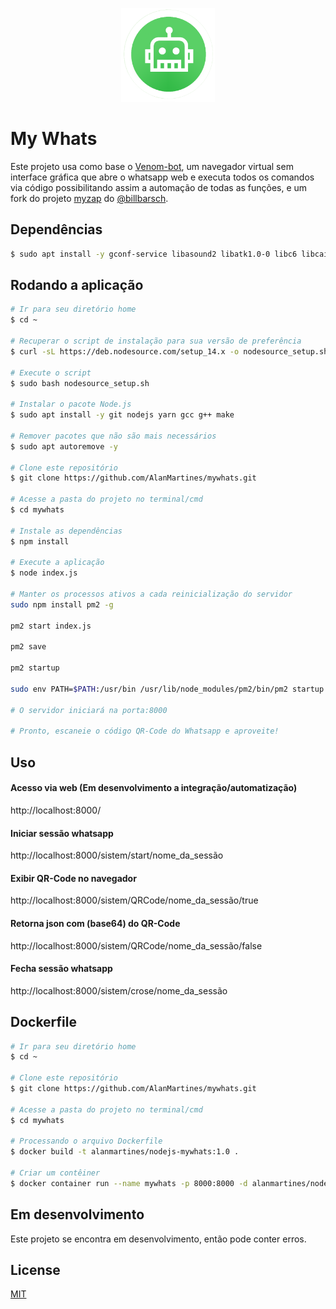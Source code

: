 
<p align="center">
  <img src="./public/images/whatsapp-bot.png" width="150" alt="My Whats">
</p>

# My Whats
 Este projeto usa como base o [Venom-bot](https://github.com/orkestral/venom "Venom-bot"), um navegador virtual sem interface gráfica que abre o whatsapp web e executa todos os comandos via código possibilitando assim a automação de todas as funções, e um fork do projeto [myzap](https://github.com/billbarsch/myzap "myzap") do [@billbarsch](https://github.com/billbarsch "@billbarsch").

## Dependências
```bash
$ sudo apt install -y gconf-service libasound2 libatk1.0-0 libc6 libcairo2 libcups2 libdbus-1-3 libexpat1 libfontconfig1 libgcc1 libgconf-2-4 libgdk-pixbuf2.0-0 libglib2.0-0 libgtk-3-0 libnspr4 libpango-1.0-0 libpangocairo-1.0-0 libstdc++6 libx11-6 libx11-xcb1 libxcb1 libxcomposite1 libxcursor1 libxdamage1 libxext6 libxfixes3 libxi6 libxrandr2 libxrender1 libxss1 libxtst6 ca-certificates fonts-liberation libappindicator1 libnss3 lsb-release xdg-utils wget build-essential apt-transport-https libgbm-dev
```
## Rodando a aplicação

```bash
# Ir para seu diretório home
$ cd ~

# Recuperar o script de instalação para sua versão de preferência
$ curl -sL https://deb.nodesource.com/setup_14.x -o nodesource_setup.sh

# Execute o script 
$ sudo bash nodesource_setup.sh

# Instalar o pacote Node.js
$ sudo apt install -y git nodejs yarn gcc g++ make

# Remover pacotes que não são mais necessários
$ sudo apt autoremove -y

# Clone este repositório
$ git clone https://github.com/AlanMartines/mywhats.git

# Acesse a pasta do projeto no terminal/cmd
$ cd mywhats

# Instale as dependências
$ npm install

# Execute a aplicação 
$ node index.js

# Manter os processos ativos a cada reinicialização do servidor
sudo npm install pm2 -g

pm2 start index.js

pm2 save

pm2 startup

sudo env PATH=$PATH:/usr/bin /usr/lib/node_modules/pm2/bin/pm2 startup systemd -u ${USER} --hp /home/${USER}

# O servidor iniciará na porta:8000

# Pronto, escaneie o código QR-Code do Whatsapp e aproveite!
```
## Uso
#### Acesso via web (Em desenvolvimento a integração/automatização)
http://localhost:8000/

#### Iniciar sessão whatsapp
http://localhost:8000/sistem/start/nome_da_sessão

####  Exibir QR-Code no navegador
http://localhost:8000/sistem/QRCode/nome_da_sessão/true

####  Retorna json com (base64) do QR-Code 
http://localhost:8000/sistem/QRCode/nome_da_sessão/false

#### Fecha sessão whatsapp
http://localhost:8000/sistem/crose/nome_da_sessão


## Dockerfile
```bash
# Ir para seu diretório home
$ cd ~

# Clone este repositório
$ git clone https://github.com/AlanMartines/mywhats.git

# Acesse a pasta do projeto no terminal/cmd
$ cd mywhats

# Processando o arquivo Dockerfile
$ docker build -t alanmartines/nodejs-mywhats:1.0 .

# Criar um contêiner
$ docker container run --name mywhats -p 8000:8000 -d alanmartines/nodejs-mywhats:1.0
```

## Em desenvolvimento
Este projeto se encontra em desenvolvimento, então pode conter erros.

## License
[MIT](https://choosealicense.com/licenses/mit/)
